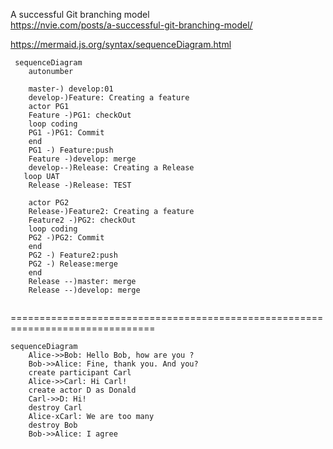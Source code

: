 A successful Git branching model  
https://nvie.com/posts/a-successful-git-branching-model/  

https://mermaid.js.org/syntax/sequenceDiagram.html  




```mermaid
 sequenceDiagram
    autonumber

    master-) develop:01
    develop-)Feature: Creating a feature  
    actor PG1
    Feature -)PG1: checkOut
    loop coding
    PG1 -)PG1: Commit
    end
    PG1 -) Feature:push 
    Feature -)develop: merge     
    develop--)Release: Creating a Release
   loop UAT 
    Release -)Release: TEST

    actor PG2
    Release-)Feature2: Creating a feature  
    Feature2 -)PG2: checkOut
    loop coding
    PG2 -)PG2: Commit
    end
    PG2 -) Feature2:push 
    PG2 -) Release:merge 
    end
    Release --)master: merge
    Release --)develop: merge
   
``` 

  
   
  
  
  
  
  
 =============================================================================== 

```mermaid
sequenceDiagram
    Alice->>Bob: Hello Bob, how are you ?
    Bob->>Alice: Fine, thank you. And you?
    create participant Carl
    Alice->>Carl: Hi Carl!
    create actor D as Donald
    Carl->>D: Hi!
    destroy Carl
    Alice-xCarl: We are too many
    destroy Bob
    Bob->>Alice: I agree

```